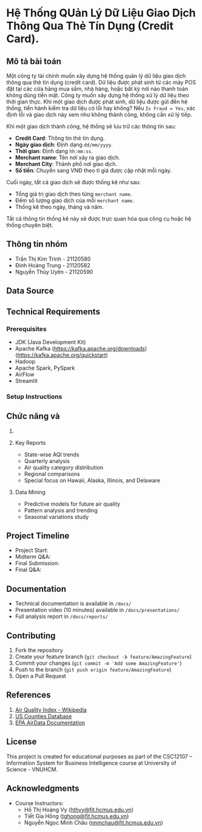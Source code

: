 # Hệ Thống QUản Lý Dữ Liệu Giao Dịch Thông Qua Thẻ Tín Dụng (Credit Card).

## Mô tả bài toán  

Một công ty tài chính muốn xây dựng hệ thống quản lý dữ liệu giao dịch thông qua thẻ tín dụng (credit card). Dữ liệu được phát sinh từ các máy POS đặt tại các cửa hàng mua sắm, nhà hàng, hoặc bất kỳ nơi nào thanh toán không dùng tiền mặt. Công ty muốn xây dựng hệ thống xử lý dữ liệu theo thời gian thực. Khi một giao dịch được phát sinh, dữ liệu được gửi đến hệ thống, tiến hành kiểm tra dữ liệu có lỗi hay không? Nếu `Is Fraud = Yes`, xác định lỗi và giao dịch này xem như không thành công, không cần xử lý tiếp.  

Khi một giao dịch thành công, hệ thống sẽ lưu trữ các thông tin sau:  
- **Credit Card**: Thông tin thẻ tín dụng.  
- **Ngày giao dịch**: Định dạng `dd/mm/yyyy`.  
- **Thời gian**: Định dạng `hh:mm:ss`.  
- **Merchant name**: Tên nơi xảy ra giao dịch.  
- **Merchant City**: Thành phố nơi giao dịch.  
- **Số tiền**: Chuyển sang VNĐ theo tỉ giá được cập nhật mỗi ngày.  

Cuối ngày, tất cả giao dịch sẽ được thống kê như sau:  
- Tổng giá trị giao dịch theo từng `merchant name`.  
- Đếm số lượng giao dịch của mỗi `merchant name`.  
- Thống kê theo ngày, tháng và năm.  

Tất cả thông tin thống kê này sẽ được trực quan hóa qua công cụ hoặc hệ thống chuyên biệt.
## Thông tin nhóm
- Trần Thị Kim Trinh - 21120580
- Đinh Hoàng Trung - 21120582
- Nguyễn Thủy Uyên - 21120590


## Data Source


## Technical Requirements

### Prerequisites
- JDK (Java Development Kit)
- Apache Kafka (https://kafka.apache.org/downloads)(https://kafka.apache.org/quickstart)
- Hadoop
- Apache Spark, PySpark
- AirFlow
- Streamlit

### Setup Instructions


## Chức năng và 
1. 

2. Key Reports
   - State-wise AQI trends
   - Quarterly analysis
   - Air quality category distribution
   - Regional comparisons
   - Special focus on Hawaii, Alaska, Illinois, and Delaware

3. Data Mining
   - Predictive models for future air quality
   - Pattern analysis and trending
   - Seasonal variations study

## Project Timeline
- Project Start: 
- Midterm Q&A: 
- Final Submission: 
- Final Q&A: 

## Documentation
- Technical documentation is available in `/docs/`
- Presentation video (10 minutes) available in `/docs/presentations/`
- Full analysis report in `/docs/reports/`

## Contributing
1. Fork the repository
2. Create your feature branch (`git checkout -b feature/AmazingFeature`)
3. Commit your changes (`git commit -m 'Add some AmazingFeature'`)
4. Push to the branch (`git push origin feature/AmazingFeature`)
5. Open a Pull Request

## References
1. [Air Quality Index - Wikipedia](https://en.wikipedia.org/wiki/Air_quality_index)
2. [US Counties Database](https://simplemaps.com/data/us-counties)
3. [EPA AirData Documentation](https://www.epa.gov/outdoor-air-quality-data)

## License
This project is created for educational purposes as part of the CSC12107 – Information System for Business Intelligence course at University of Science - VNUHCM.

## Acknowledgments
- Course Instructors:
  - Hồ Thị Hoàng Vy (hthvy@fit.hcmus.edu.vn)
  - Tiết Gia Hồng (tghong@fit.hcmus.edu.vn)
  - Nguyễn Ngọc Minh Châu (nnmchau@fit.hcmus.edu.vn) 
